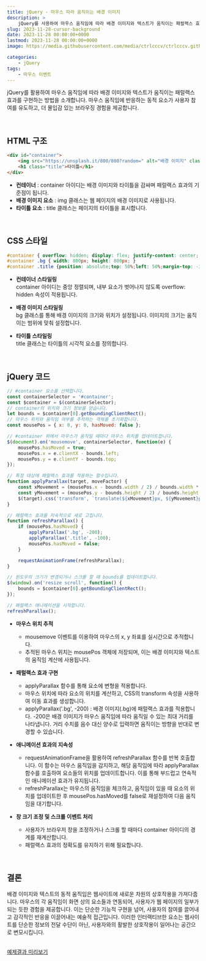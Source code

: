 ```yaml
---
title: jQuery - 마우스 따라 움직이는 배경 이미지
description: >  
    jQuery를 사용하여 마우스 움직임에 따라 배경 이미지와 텍스트가 움직이는 패럴랙스 효과를 구현하는 방법을 설명합니다. 이러한 인터랙티브 요소는 사용자 참여를 유도하고 웹사이트를 보다 몰입감 있는 공간으로 만듭니다.  
slug: 2023-11-28-cursor-background
date: 2023-11-28 00:00:00+0000
lastmod: 2023-11-28 00:00:00+0000
image: https://media.githubusercontent.com/media/ctrlcccv/ctrlcccv.github.io/master/assets/img/post/2023-11-28-cursor-background2.webp

categories:
    - jQuery
tags:
    - 마우스 이벤트
---
```

jQuery를 활용하여 마우스 움직임에 따라 배경 이미지와 텍스트가 움직이는 패럴랙스 효과를 구현하는 방법을 소개합니다.
마우스 움직임에 반응하는 동적 요소가 사용자 참여를 유도하고, 더 몰입감 있는 브라우징 경험을 제공합니다.  
<script async src="https://pagead2.googlesyndication.com/pagead/js/adsbygoogle.js?client=ca-pub-8535540836842352" crossorigin="anonymous"></script>
<ins class="adsbygoogle"
     style="display:block; text-align:center;"
     data-ad-layout="in-article"
     data-ad-format="fluid"
     data-ad-client="ca-pub-8535540836842352"
     data-ad-slot="2974559225"></ins>
<script>
     (adsbygoogle = window.adsbygoogle || []).push({});
</script>


<br>

## HTML 구조
```html
<div id="container">
    <img src="https://unsplash.it/800/800?random=" alt="배경 이미지" class="bg">
    <h1 class="title">타이틀</h1>
</div>
```
* **컨테이너** : container 아이디는 배경 이미지와 타이틀을 감싸며 패럴랙스 효과의 기준점이 됩니다.
* **배경 이미지 요소** : img 클래스는 웹 페이지의 배경 이미지로 사용됩니다.
* **타이틀 요소** : title 클래스는 페이지의 타이틀을 표시합니다.  

<br>

## CSS 스타일
```css
#container { overflow: hidden; display: flex; justify-content: center; align-items: center; position: relative; width: 600px; height: 600px; margin: 50px auto 0; } 
#container .bg { width: 800px; height: 800px; } 
#container .title {position: absolute;top: 50%;left: 50%;margin-top: -33px;margin-left: -63px;font-size: 46px; font-weight: 700;color: #fff; text-shadow: 0 0 10px rgba(0, 0, 0, 0.4); }
```
* **컨테이너 스타일링**   
container 아이디는 중앙 정렬되며, 내부 요소가 벗어나지 않도록 overflow: hidden 속성이 적용됩니다.

* **배경 이미지 스타일링**  
bg 클래스를 통해 배경 이미지의 크기와 위치가 설정됩니다. 이미지의 크기는 움직이는 범위에 맞춰 설정합니다.

* **타이틀 스타일링**  
title 클래스는 타이틀의 시각적 요소를 정의합니다.

<script async src="https://pagead2.googlesyndication.com/pagead/js/adsbygoogle.js?client=ca-pub-8535540836842352" crossorigin="anonymous"></script>
<ins class="adsbygoogle"
     style="display:block; text-align:center;"
     data-ad-layout="in-article"
     data-ad-format="fluid"
     data-ad-client="ca-pub-8535540836842352"
     data-ad-slot="2974559225"></ins>
<script>
     (adsbygoogle = window.adsbygoogle || []).push({});
</script>

<br>

## jQuery 코드
```js
// #container 요소를 선택합니다.
const containerSelector = '#container';
const $container = $(containerSelector);
// container의 위치와 크기 정보를 얻습니다.
let bounds = $container[0].getBoundingClientRect();
// 마우스 위치와 움직임 여부를 추적하는 객체를 초기화합니다.
const mousePos = { x: 0, y: 0, hasMoved: false };

// #container 위에서 마우스가 움직일 때마다 마우스 위치를 업데이트합니다.
$(document).on('mousemove', containerSelector, function(e) {
    mousePos.hasMoved = true;
    mousePos.x = e.clientX - bounds.left;
    mousePos.y = e.clientY - bounds.top;
});

// 특정 대상에 패럴랙스 효과를 적용하는 함수입니다.
function applyParallax(target, moveFactor) {
    const xMovement = (mousePos.x - bounds.width / 2) / bounds.width * moveFactor;
    const yMovement = (mousePos.y - bounds.height / 2) / bounds.height * moveFactor;
    $(target).css('transform', `translate(${xMovement}px, ${yMovement}px)`);
}

// 패럴랙스 효과를 지속적으로 새로 고칩니다.
function refreshParallax() {
    if (mousePos.hasMoved) {
        applyParallax('.bg', -200);
        applyParallax('.title', -100);
        mousePos.hasMoved = false;
    }

    requestAnimationFrame(refreshParallax);
}

// 윈도우의 크기가 변경되거나 스크롤 할 때 bounds를 업데이트합니다.
$(window).on('resize scroll', function() {
    bounds = $container[0].getBoundingClientRect();
});

// 패럴랙스 애니메이션을 시작합니다.
refreshParallax();
```
* **마우스 위치 추적**  
  * mousemove 이벤트를 이용하여 마우스의 x, y 좌표를 실시간으로 추적합니다.
  * 추적된 마우스 위치는 mousePos 객체에 저장되며, 이는 배경 이미지와 텍스트의 움직임 계산에 사용됩니다.

* **패럴랙스 효과 구현**  
  * applyParallax 함수를 통해 요소에 변형을 적용합니다.
  * 마우스 위치에 따라 요소의 위치를 계산하고, CSS의 transform 속성을 사용하여 이동 효과를 생성합니다.  
  * applyParallax('.bg', -200) : 배경 이미지(.bg)에 패럴랙스 효과를 적용합니다. -200은 배경 이미지가 마우스 움직임에 따라 움직일 수 있는 최대 거리를 나타냅니다. 거리 수치를 음수 대신 양수로 입력하면 움직이는 방향을 반대로 변경할 수 있습니다.

* **애니메이션 효과의 지속성**  
  * requestAnimationFrame을 활용하여 refreshParallax 함수를 반복 호출합니다. 이 함수는 마우스 움직임을 감지하고, 해당 움직임에 따라 applyParallax 함수를 호출하여 요소들의 위치를 업데이트합니다. 이를 통해 부드럽고 연속적인 애니메이션 효과가 유지됩니다.
  * refreshParallax는 마우스의 움직임을 체크하고, 움직임이 있을 때 요소의 위치를 업데이트한 후 mousePos.hasMoved를 false로 재설정하여 다음 움직임을 대기합니다.

* **창 크기 조정 및 스크롤 이벤트 처리**  
  * 사용자가 브라우저 창을 조정하거나 스크롤 할 때마다 container 아이디의 경계를 재계산합니다.
  * 패럴랙스 효과의 정확도를 유지하기 위해 필요합니다.  
<br>

## 결론
배경 이미지와 텍스트의 동적 움직임은 웹사이트에 새로운 차원의 상호작용을 가져다줍니다. 마우스의 각 움직임이 화면 상의 요소들과 연동되어, 사용자가 웹 페이지의 일부가 되는 듯한 경험을 제공합니다. 이는 단순한 기능적 구현을 넘어, 사용자의 참여를 끌어내고 감각적인 반응을 이끌어내는 예술적 접근입니다. 이러한 인터랙티브한 요소는 웹사이트를 단순한 정보의 전달 수단이 아닌, 사용자와의 활발한 상호작용이 일어나는 공간으로 변모시킵니다.  
<br>

<div class="btn_wrap">
    <a target="_blank" href="https://ctrlcccv.github.io/ctrlcccv-demo/2023-11-28-cursor-background/">예제결과 미리보기</a>
</div>